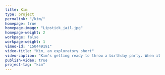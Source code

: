 ```yaml
---
title: Kim
type: project
permalink: "/kim/"
homepage: true
homepage-image: "Lipstick_jail.jpg"
homepage-weight: 2
workpage: false
workpage-weight: 1
vimeo-id: "150449191"
video-title: "Kim, an exploratory short"
video-caption: "Kim's getting ready to throw a birthday party. When it becomes clear the guest of honor doesn't appreciate all of their efforts, Kim is forced to confront their crushing loneliness." 
publish-video: true
project-tag: "kim"
---
```

